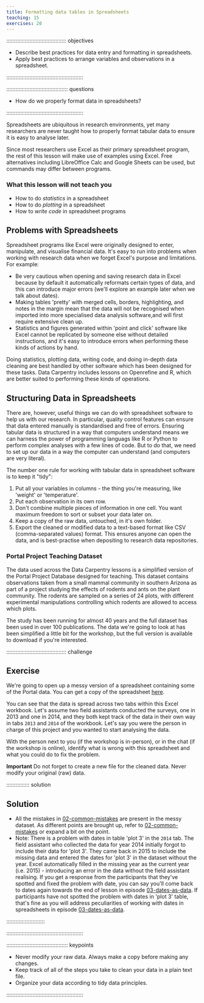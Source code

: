 ```yaml
---
title: Formatting data tables in Spreadsheets
teaching: 15
exercises: 20
---
```


::::::::::::::::::::::::::::::::::::::: objectives

- Describe best practices for data entry and formatting in spreadsheets.
- Apply best practices to arrange variables and observations in a spreadsheet.

::::::::::::::::::::::::::::::::::::::::::::::::::

:::::::::::::::::::::::::::::::::::::::: questions

- How do we properly format data in spreadsheets?

::::::::::::::::::::::::::::::::::::::::::::::::::

Spreadsheets are ubiquitous in research environments, yet many researchers are never taught how to properly format tabular data to ensure it is easy to analyse later.

Since most researchers use Excel as their primary spreadsheet program, the rest of this lesson will make use of examples using Excel. Free alternatives including LibreOffice Calc and Google Sheets can be used, but commands may differ between programs.

### What this lesson will not teach you

- How to do *statistics* in a spreadsheet
- How to do *plotting* in a spreadsheet
- How to *write code* in spreadsheet programs

## Problems with Spreadsheets

Spreadsheet programs like Excel were originally designed to enter, manipulate, and visualise financial data. It's easy to run into problems when working with research data when we forget Excel's purpose and limitations. For example:

- Be very cautious when opening and saving research data in Excel because by default it automatically reformats certain types of data, and this can introduce major errors (we'll explore an example 
later when we talk about dates).
- Making tables 'pretty' with merged cells, borders, highlighting, and notes in the margin mean that the data will not be recognised when imported into more specialised data analysis software,and will first require extensive clean up. 
- Statistics and figures generated within 'point and click' software like Excel cannot be replicated by someone else without detailed instructions, and it's easy to introduce errors when performing these kinds of actions by hand.

Doing statistics, plotting data, writing code, and doing in-depth data cleaning are best handled by other software which has been designed for these tasks. Data Carpentry includes lessons on Openrefine and R, which are better suited to performing these kinds of operations.

## Structuring Data in Spreadsheets

There are, however, useful things we can do with spreadsheet software to help us
with our research. In particular, quality control features can ensure that data
entered manually is standardised and free of errors. Ensuring tabular data is structured
in a way that computers understand means we can harness the power of programming languags like R or Python to perform complex analyses with a few lines of code. But to do that, we need to set up our data in a way the computer can understand (and computers are very
literal). 

The number one rule for working with tabular data in spreadsheet software is to keep it "tidy":

1. Put all your variables in columns - the thing you're measuring, like 'weight' or 'temperature'.
2. Put each observation in its own row.
3. Don't combine multiple pieces of information in one cell. You want maximum freedom to sort or subset your data later on.
4. Keep a copy of the raw data, untouched, in it's own folder.
5. Export the cleaned or modified data to a text-based format like CSV (comma-separated values) format. This ensures anyone can open the data, and is best-practise when depositing to research data repositories.

### Portal Project Teaching Dataset

The data used across the Data Carpentry lessons is a simplified version of the Portal Project Database designed for teaching. This dataset contains observations taken from a small mammal community in southern Arizona as part of a project studying the effects of rodents and ants on the plant community. The rodents are sampled on a series of 24 plots, with different experimental manipulations controlling which rodents are allowed to access which plots.

The study has been running for almost 40 years and the full dataset has been used in over 100 publications. The data we're going to look at has been simplified a little bit for the workshop, but the full version is available to download if you're interested.  


:::::::::::::::::::::::::::::::::::::::  challenge

## Exercise

We're going to open up a messy version of a spreadsheet containing some of the Portal data. You can get a copy of the spreadsheet [here](https://ndownloader.figshare.com/files/2252083).

You can see that the data is spread across two tabs within this Excel workbook. Let's assume two field assistants conducted the surveys, one in 2013 and one in 2014, and they both kept track of the data in their own way in tabs `2013` and `2014` of the workbook. Let's say you were the person in charge of this project and you wanted to start analysing the data.

With the person next to you (if the workshop is in-person), or in the chat (if the workshop is online), identify what is wrong with this spreadsheet and what you could do to fix the problem. 

**Important** Do not forget to create a new file for the cleaned data. Never modify your original (raw) data.


:::::::::::::::  solution

## Solution

- All the mistakes in [02-common-mistakes](02-common-mistakes.md) are present in the messy dataset. As different points 
  are brought up, refer to [02-common-mistakes](02-common-mistakes.md) or expand a bit on the point.
- Note: There is a problem with dates in table 'plot 3' in the `2014` tab. The field assistant who collected the data
  for year 2014 initially forgot to include their data for 'plot 3'. They came back in 2015 to include the missing data and
  entered the dates for 'plot 3' in the dataset without the year. Excel automatically filled in the missing year as the
  current year (i.e. 2015) - introducing an error in the data without the field assistant realising. If you get a response
  from the participants that they've spotted and fixed the problem with date, you can say you'll come back to dates again
  towards the end of lesson in episode [03-dates-as-data](03-dates-as-data.md). If participants have not spotted the
  problem with dates in 'plot 3' table, that's fine as you will address peculiarities of working with dates in
  spreadsheets in episode [03-dates-as-data](03-dates-as-data.md).  
  

:::::::::::::::::::::::::

::::::::::::::::::::::::::::::::::::::::::::::::::


:::::::::::::::::::::::::::::::::::::::: keypoints

- Never modify your raw data. Always make a copy before making any changes.
- Keep track of all of the steps you take to clean your data in a plain text file.
- Organize your data according to tidy data principles.

::::::::::::::::::::::::::::::::::::::::::::::::::


